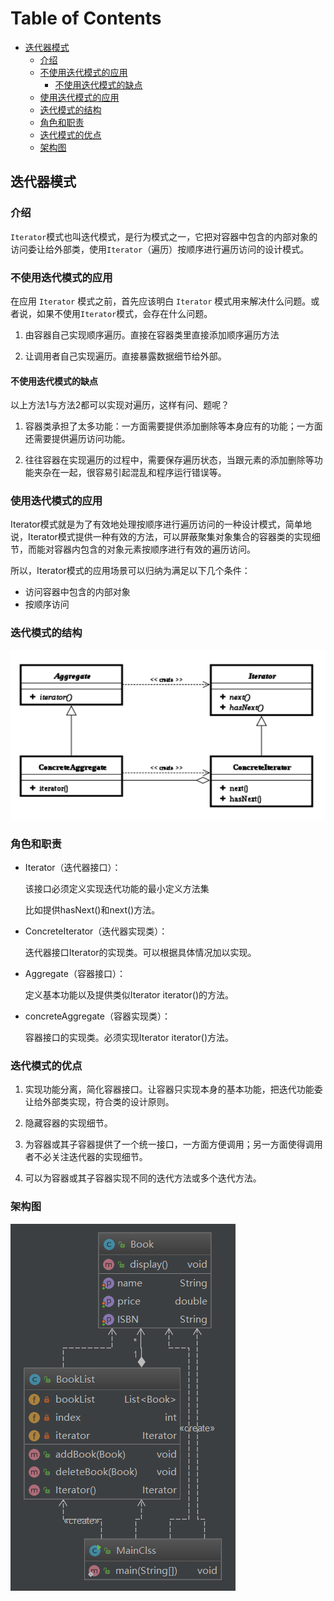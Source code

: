 # Table of Contents

  * [迭代器模式](#迭代器模式)
    * [介绍](#介绍)
    * [不使用迭代模式的应用](#不使用迭代模式的应用)
      * [不使用迭代模式的缺点](#不使用迭代模式的缺点)
    * [使用迭代模式的应用](#使用迭代模式的应用)
    * [迭代模式的结构](#迭代模式的结构)
    * [角色和职责](#角色和职责)
    * [迭代模式的优点](#迭代模式的优点)
    * [架构图](#架构图)


## 迭代器模式

### 介绍

   `Iterator`模式也叫迭代模式，是行为模式之一，它把对容器中包含的内部对象的访问委让给外部类，使用`Iterator`（遍历）按顺序进行遍历访问的设计模式。



### 不使用迭代模式的应用

在应用 `Iterator` 模式之前，首先应该明白 `Iterator` 模式用来解决什么问题。或者说，如果不使用`Iterator`模式，会存在什么问题。

1. 由容器自己实现顺序遍历。直接在容器类里直接添加顺序遍历方法 

2. 让调用者自己实现遍历。直接暴露数据细节给外部。

#### 不使用迭代模式的缺点

以上方法1与方法2都可以实现对遍历，这样有问、题呢？

1. 容器类承担了太多功能：一方面需要提供添加删除等本身应有的功能；一方面还需要提供遍历访问功能。

2. 往往容器在实现遍历的过程中，需要保存遍历状态，当跟元素的添加删除等功能夹杂在一起，很容易引起混乱和程序运行错误等。



### 使用迭代模式的应用

   Iterator模式就是为了有效地处理按顺序进行遍历访问的一种设计模式，简单地说，Iterator模式提供一种有效的方法，可以屏蔽聚集对象集合的容器类的实现细节，而能对容器内包含的对象元素按顺序进行有效的遍历访问。

所以，Iterator模式的应用场景可以归纳为满足以下几个条件：

- 访问容器中包含的内部对象
- 按顺序访问



### 迭代模式的结构

![1565809264135](assets/1565809264135.png)

### 角色和职责

- Iterator（迭代器接口）：

  该接口必须定义实现迭代功能的最小定义方法集

  比如提供hasNext()和next()方法。

- ConcreteIterator（迭代器实现类）：

  迭代器接口Iterator的实现类。可以根据具体情况加以实现。

- Aggregate（容器接口）：

  定义基本功能以及提供类似Iterator iterator()的方法。

  

- concreteAggregate（容器实现类）：

  容器接口的实现类。必须实现Iterator iterator()方法。 

### 迭代模式的优点

1. 实现功能分离，简化容器接口。让容器只实现本身的基本功能，把迭代功能委让给外部类实现，符合类的设计原则。

2. 隐藏容器的实现细节。

3. 为容器或其子容器提供了一个统一接口，一方面方便调用；另一方面使得调用者不必关注迭代器的实现细节。

4. 可以为容器或其子容器实现不同的迭代方法或多个迭代方法。 



### 架构图

![1565809735704](assets/1565809735704.png)
